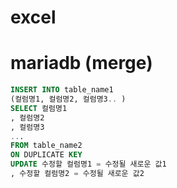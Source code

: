 # excel


# mariadb (merge)

```sql
INSERT INTO table_name1
(컬럼명1, 컬럼명2, 컬럼명3.. )
SELECT 컬럼명1
, 컬럼명2
, 컬럼명3
...
FROM table_name2
ON DUPLICATE KEY
UPDATE 수정할 컬럼명1 = 수정될 새로운 값1
, 수정할 컬럼명2 = 수정될 새로운 값2
```